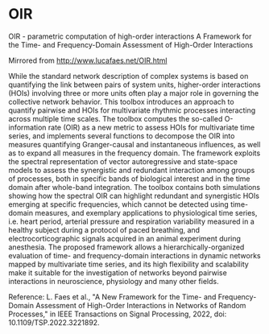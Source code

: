 # OIR
OIR - parametric computation of high-order interactions A Framework for the Time- and Frequency-Domain Assessment of High-Order Interactions 

Mirrored from http://www.lucafaes.net/OIR.html

While the standard network description of complex systems is based on quantifying the link between pairs of system units, higher-order interactions (HOIs) involving three or more units often play a major role in governing the collective network behavior.
This toolbox introduces an approach to quantify pairwise and HOIs for multivariate rhythmic processes interacting across multiple time scales. The toolbox computes the so-called O-information rate (OIR) as a new metric to assess HOIs for multivariate time series, and implements several functions to decompose the OIR into measures quantifying Granger-causal and instantaneous influences, as well as to expand all measures in the frequency domain. The framework exploits the spectral representation of vector autoregressive and state-space models to assess the synergistic and redundant interaction among groups of processes, both in specific bands of biological interest and in the time domain after whole-band integration.
The toolbox contains both simulations showing how the spectral OIR can highlight redundant and synergistic HOIs emerging at specific frequencies, which cannot be detected using time-domain measures, and exemplary applications to physiological time series, i.e. heart period, arterial pressure and respiration variability measured in a healthy subject during a protocol of paced breathing, and electrocorticographic signals acquired in an animal experiment during anesthesia.
The proposed framework allows a hierarchically-organized evaluation of time- and frequency-domain interactions in dynamic networks mapped by multivariate time series, and its high flexibility and scalability make it suitable for the investigation of networks beyond pairwise interactions in neuroscience, physiology and many other fields.

Reference: L. Faes et al., "A New Framework for the Time- and Frequency-Domain Assessment of High-Order Interactions in Networks of Random Processes," in IEEE Transactions on Signal Processing, 2022, doi: 10.1109/TSP.2022.3221892.
